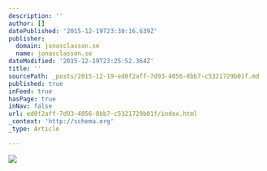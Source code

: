 ```yaml
---
description: ''
author: []
datePublished: '2015-12-19T23:30:16.639Z'
publisher:
  domain: jonasclasson.se
  name: jonasclasson.se
dateModified: '2015-12-19T23:25:52.364Z'
title: ''
sourcePath: _posts/2015-12-19-ed0f2aff-7d93-4056-8bb7-c5321729b01f.md
published: true
inFeed: true
hasPage: true
inNav: false
url: ed0f2aff-7d93-4056-8bb7-c5321729b01f/index.html
_context: 'http://schema.org'
_type: Article

---
```

![](http://jonasclasson.se/wp-content/uploads/2015/09/JC02.jpg)